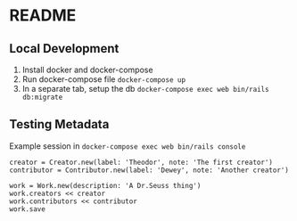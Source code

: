 # README

## Local Development
1. Install docker and docker-compose
1. Run docker-compose file `docker-compose up`
1. In a separate tab, setup the db `docker-compose exec web bin/rails db:migrate`

## Testing Metadata
Example session in `docker-compose exec web bin/rails console`
```
creator = Creator.new(label: 'Theodor', note: 'The first creator')
contributor = Contributor.new(label: 'Dewey', note: 'Another creator')

work = Work.new(description: 'A Dr.Seuss thing')
work.creators << creator
work.contributors << contributor
work.save
```
